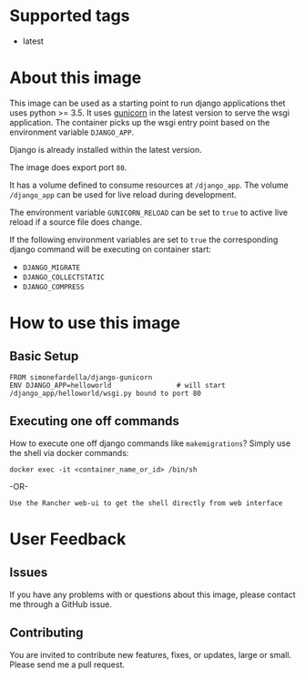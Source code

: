 # Supported tags
-   latest

# About this image
This image can be used as a starting point to run django applications thet uses python >= 3.5.
It uses [gunicorn](http://gunicorn.org/) in the latest version to serve the wsgi application.
The container picks up the wsgi entry point based on the environment variable `DJANGO_APP`.

Django is already installed within the latest version.

The image does export port `80`.

It has a volume defined to consume resources at `/django_app`.
The volume `/django_app` can be used for live reload during development.

The environment variable `GUNICORN_RELOAD` can be set to `true` to active live reload if a source file
does change.

If the following environment variables are set to `true` the corresponding django command will
be executing on container start:
- `DJANGO_MIGRATE`
- `DJANGO_COLLECTSTATIC`
- `DJANGO_COMPRESS`

# How to use this image

## Basic Setup

    FROM simonefardella/django-gunicorn
    ENV DJANGO_APP=helloworld                # will start /django_app/helloworld/wsgi.py bound to port 80

## Executing one off commands

How to execute one off django commands like `makemigrations`?
Simply use the shell via docker commands:

    docker exec -it <container_name_or_id> /bin/sh
    
-OR-
    
    Use the Rancher web-ui to get the shell directly from web interface

# User Feedback

## Issues
If you have any problems with or questions about this image, please contact me through a GitHub issue.

## Contributing
You are invited to contribute new features, fixes, or updates, large or small.
Please send me a pull request.
